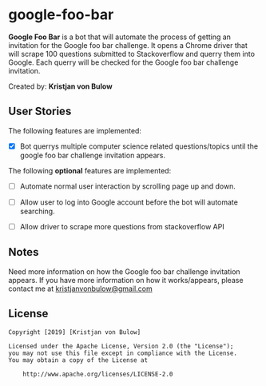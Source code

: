 # google-foo-bar

**Google Foo Bar** is a bot that will automate the process of getting an invitation for the Google foo bar challenge.
It opens a Chrome driver that will scrape 100 questions submitted to Stackoverflow and querry them into Google.
Each querry will be checked for the Google foo bar challenge invitation.

Created by: **Kristjan von Bulow**

## User Stories

The following features are implemented:
* [x] Bot querrys multiple computer science related questions/topics until the google foo bar challenge invitation appears.

The following **optional** features are implemented:
* [ ] Automate normal user interaction by scrolling page up and down.
* [ ] Allow user to log into Google account before the bot will automate searching.
* [ ] Allow driver to scrape more questions from stackoverflow API


## Notes

Need more information on how the Google foo bar challenge invitation appears. If you have more information on how it works/appears,
please contact me at kristjanvonbulow@gmail.com

## License

    Copyright [2019] [Kristjan von Bulow]

    Licensed under the Apache License, Version 2.0 (the "License");
    you may not use this file except in compliance with the License.
    You may obtain a copy of the License at

        http://www.apache.org/licenses/LICENSE-2.0
